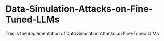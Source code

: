 # Data-Simulation-Attacks-on-Fine-Tuned-LLMs
This is the implementation of Data Simulation Attacks on Fine-Tuned LLMs

